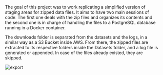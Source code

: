 The goal of this project was to work replicating a simplified version of staging areas for zipped data files. It aims to have two main sessions of code:
The first one deals with the zip files and organizes its contents and the second one is in charge of handling the files to a PostgreSQL database running in a Docker container.

The downloads folder is separated from the datasets and the logs, in a similar way as a S3 Bucket inside AWS. From there, the zipped files are extracted to its respective folders inside the Datasets folder, and a log file is generated or appended. 
In case of the files already existed, they are skipped.

![export](https://user-images.githubusercontent.com/103280317/221058517-5a2268e1-9b97-4663-8654-18e66bc80be3.gif)
